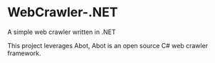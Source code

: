 # WebCrawler-.NET

A simple web crawler written in .NET

This project leverages Abot, Abot is an open source C# web crawler framework.
